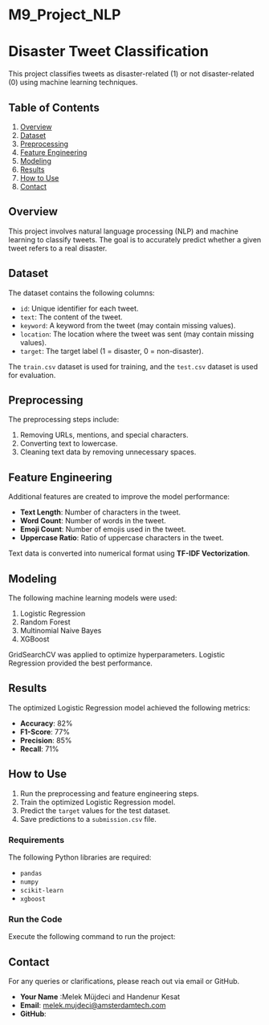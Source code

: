 # M9_Project_NLP
# Disaster Tweet Classification

This project classifies tweets as disaster-related (1) or not disaster-related (0) using machine learning techniques.

## Table of Contents
1. [Overview](#overview)
2. [Dataset](#dataset)
3. [Preprocessing](#preprocessing)
4. [Feature Engineering](#feature-engineering)
5. [Modeling](#modeling)
6. [Results](#results)
7. [How to Use](#how-to-use)
8. [Contact](#contact)

## Overview
This project involves natural language processing (NLP) and machine learning to classify tweets. The goal is to accurately predict whether a given tweet refers to a real disaster.

## Dataset
The dataset contains the following columns:
- `id`: Unique identifier for each tweet.
- `text`: The content of the tweet.
- `keyword`: A keyword from the tweet (may contain missing values).
- `location`: The location where the tweet was sent (may contain missing values).
- `target`: The target label (1 = disaster, 0 = non-disaster).

The `train.csv` dataset is used for training, and the `test.csv` dataset is used for evaluation.

## Preprocessing
The preprocessing steps include:
1. Removing URLs, mentions, and special characters.
2. Converting text to lowercase.
3. Cleaning text data by removing unnecessary spaces.

## Feature Engineering
Additional features are created to improve the model performance:
- **Text Length**: Number of characters in the tweet.
- **Word Count**: Number of words in the tweet.
- **Emoji Count**: Number of emojis used in the tweet.
- **Uppercase Ratio**: Ratio of uppercase characters in the tweet.

Text data is converted into numerical format using **TF-IDF Vectorization**.

## Modeling
The following machine learning models were used:
1. Logistic Regression
2. Random Forest
3. Multinomial Naive Bayes
4. XGBoost

GridSearchCV was applied to optimize hyperparameters. Logistic Regression provided the best performance.

## Results
The optimized Logistic Regression model achieved the following metrics:
- **Accuracy**: 82%
- **F1-Score**: 77%
- **Precision**: 85%
- **Recall**: 71%

## How to Use
1. Run the preprocessing and feature engineering steps.
2. Train the optimized Logistic Regression model.
3. Predict the `target` values for the test dataset.
4. Save predictions to a `submission.csv` file.

### Requirements
The following Python libraries are required:
- `pandas`
- `numpy`
- `scikit-learn`
- `xgboost`

### Run the Code
Execute the following command to run the project:

## Contact
For any queries or clarifications, please reach out via email or GitHub.

- **Your Name** :Melek Müjdeci and Handenur Kesat 
- **Email**: melek.mujdeci@amsterdamtech.com
- **GitHub**: 
